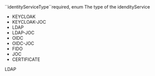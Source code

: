 <tr><td>``identityServiceType``</td><td>required, enum</td>
<td>The type of the idendityService
<ul>
<li>KEYCLOAK</li>
<li>KEYCLOAK-JOC</li>
<li>LDAP</li>
<li>LDAP-JOC</li>
<li>OIDC</li>
<li>OIDC-JOC</li>
<li>FIDO</li>
<li>JOC</li>
<li>CERTIFICATE</li>
</ul>
</td><td>LDAP</td><td></td></tr>
    